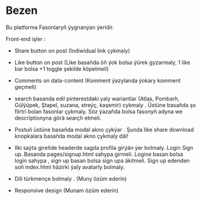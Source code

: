 # Bezen
Bu platforma Fasonlaryň ýygnanýan ýeridir.

Front-end işler : 

- Share button on post (Indiwidual link çykmaly)
- Like button on post (Like basaňda öň ýok bolsa ýürek gyzarmaly, 1 like bar bolsa +1 toggle şekilde köpelmeli)
- Comments on data-content (Komment ýazylanda ýokary komment geçmeli)
- search basanda edil pinterestdaki yaly wariantlar (Atlas, Pombarh, Gülýüpek, Ştapel, suzana, streýç, kaşemir) cykmaly . Üstüne basaňda şo filrtri bolan fasonlar çykmaly. Söz ýazaňda bolsa fasonyň adyna we descriptionyna görä searçh etmeli.
- Postuň üstüne basaňda modal akno çykýar . Şunda like share download knopkalara basaňda modal akno çykmaly däl!
- Ilki saýta gireňde headerde sagda profila girýän ýer bolmaly. Login Sign up. Basanda  pages/signup.html sahypa girmeli. Logine basan bolsa login sahypa , sign up basan bolsa sign upa äkitmeli. Sign up edenden soň index.html häzirki ýaly avatarly bolmaly.  

- Dili türkmençe bolmaly . (Muny özüm ederin)
- Responsive design (Munam özüm ederin)

